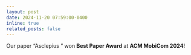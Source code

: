 ```yaml
---
layout: post
date: 2024-11-20 07:59:00-0400
inline: true
related_posts: false
---
```


Our paper “Asclepius ” won <strong>Best Paper Award</strong> at <strong>ACM MobiCom 2024</strong>!